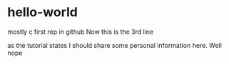 # hello-world
mostly c
first rep in github
Now this is the 3rd line

as the tutorial states I should share some personal information here.
Well nope
